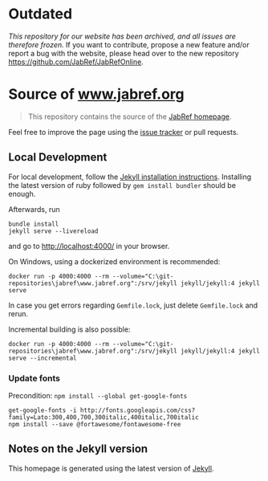 # Outdated
*This repository for our website has been archived, and all issues are therefore frozen.*
If you want to contribute, propose a new feature and/or report a bug with the website, please head over to the new repository https://github.com/JabRef/JabRefOnline.


# Source of www.jabref.org

> This repository contains the source of the [JabRef homepage](https://www.jabref.org/).

Feel free to improve the page using the [issue tracker](https://github.com/JabRef/www.jabref.org/issues) or pull requests.

## Local Development

For local development, follow the [Jekyll installation instructions](https://jekyllrb.com/docs/installation/).
Installing the latest version of ruby followed by `gem install bundler` should be enough.

Afterwards, run

```terminal
bundle install
jekyll serve --livereload
```

and go to <http://localhost:4000/> in your browser.

On Windows, using a dockerized environment is recommended:

```terminal
docker run -p 4000:4000 --rm --volume="C:\git-repositories\jabref\www.jabref.org":/srv/jekyll jekyll/jekyll:4 jekyll serve
```

In case you get errors regarding `Gemfile.lock`, just delete `Gemfile.lock` and rerun.

Incremental building is also possible:

```terminal
docker run -p 4000:4000 --rm --volume="C:\git-repositories\jabref\www.jabref.org":/srv/jekyll jekyll/jekyll:4 jekyll serve --incremental
```

### Update fonts

Precondition: `npm install --global get-google-fonts`

```terminal
get-google-fonts -i http://fonts.googleapis.com/css?family=Lato:300,400,700,300italic,400italic,700italic
npm install --save @fortawesome/fontawesome-free
```

## Notes on the Jekyll version

This homepage is generated using the latest version of [Jekyll](https://jekyllrb.com/).
